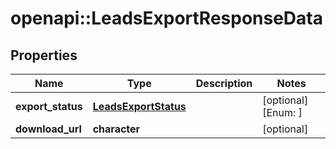 # openapi::LeadsExportResponseData


## Properties
Name | Type | Description | Notes
------------ | ------------- | ------------- | -------------
**export_status** | [**LeadsExportStatus**](LeadsExportStatus.md) |  | [optional] [Enum: ] 
**download_url** | **character** |  | [optional] 


